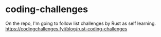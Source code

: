 # coding-challenges
On the repo, I'm going to follow list challenges by Rust as self learning.
https://codingchallenges.fyi/blog/rust-coding-challenges